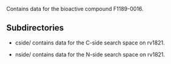 Contains data for the bioactive compound F1189-0016.

## Subdirectories

- cside/ contains data for the C-side search space on rv1821.

- nside/ contains data for the N-side search space on rv1821.

